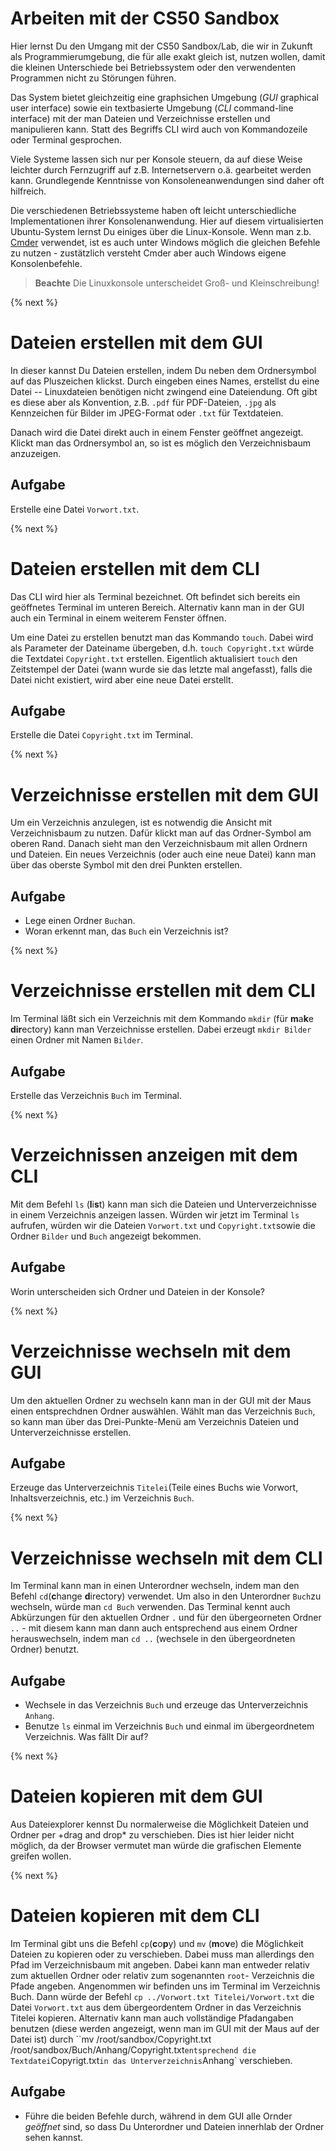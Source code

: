 # Arbeiten mit der CS50 Sandbox

Hier lernst Du den Umgang mit der CS50 Sandbox/Lab, die wir in Zukunft als Programmierumgebung, die für alle exakt gleich ist, nutzen wollen, damit die kleinen Unterschiede bei Betriebssystem oder den verwendenten Programmen nicht zu Störungen führen.

Das System bietet gleichzeitig eine graphsichen Umgebung (*GUI* graphical user interface) sowie ein textbasierte Umgebung (*CLI* command-line interface) mit der man Dateien und Verzeichnisse erstellen und manipulieren kann. Statt des Begriffs CLI wird auch von Kommandozeile oder Terminal gesprochen.

Viele Systeme lassen sich nur per Konsole steuern, da auf diese Weise leichter durch Fernzugriff auf z.B. Internetservern o.ä. gearbeitet werden kann. Grundlegende Kenntnisse von Konsoleneanwendungen sind daher oft hilfreich. 

Die verschiedenen Betriebssysteme haben oft leicht unterschiedliche Implementationen ihrer Konsolenanwendung. Hier auf diesem virtualisierten Ubuntu-System lernst Du einiges über die Linux-Konsole. Wenn man z.b. [Cmder](https//:www.cmder.net) verwendet, ist es auch unter Windows möglich die gleichen Befehle zu nutzen - zustätzlich versteht Cmder aber auch Windows eigene Konsolenbefehle. 

> **Beachte** Die Linuxkonsole unterscheidet Groß- und Kleinschreibung!

{% next %}
# Dateien erstellen mit dem GUI

In dieser  kannst Du Dateien erstellen, indem Du neben dem Ordnersymbol auf das Pluszeichen klickst. Durch eingeben eines Names, erstellst du eine Datei -- Linuxdateien benötigen nicht zwingend eine Dateiendung. Oft gibt es diese aber als Konvention, z.B.  `.pdf` für PDF-Dateien, `.jpg` als Kennzeichen für Bilder im JPEG-Format oder `.txt` für Textdateien.

Danach wird die Datei direkt auch in einem Fenster geöffnet angezeigt. Klickt man das Ordnersymbol an, so ist es möglich den Verzeichnisbaum anzuzeigen.

## Aufgabe
Erstelle eine Datei `Vorwort.txt`.

{% next %}
# Dateien erstellen mit dem  CLI

Das CLI wird hier als Terminal bezeichnet. Oft befindet sich bereits ein geöffnetes Terminal im unteren Bereich. Alternativ kann man in der GUI auch ein Terminal in einem weiterem Fenster öffnen. 

Um eine Datei zu erstellen benutzt man das Kommando `touch`. Dabei wird als Parameter der Dateiname übergeben, d.h. `touch Copyright.txt` würde die Textdatei `Copyright.txt` erstellen. 
Eigentlich aktualisiert `touch` den Zeitstempel der Datei (wann wurde sie das letzte mal angefasst), falls die Datei nicht existiert, wird aber eine neue Datei erstellt.

## Aufgabe
Erstelle die Datei `Copyright.txt` im Terminal.


{% next %}
# Verzeichnisse erstellen mit dem GUI

Um ein Verzeichnis anzulegen, ist es notwendig die Ansicht mit Verzeichnisbaum zu nutzen. Dafür klickt man auf das Ordner-Symbol am oberen Rand. Danach sieht man den Verzeichnisbaum mit allen Ordnern und Dateien. Ein neues Verzeichnis (oder auch eine neue Datei) kann man über das oberste Symbol mit den drei Punkten erstellen.

## Aufgabe
+ Lege einen Ordner `Buch`an.
+ Woran erkennt man, das `Buch` ein Verzeichnis ist?

{% next %}
# Verzeichnisse erstellen mit dem CLI

Im Terminal läßt sich ein Verzeichnis mit dem Kommando `mkdir` (für **m**a**k**e **dir**ectory) kann man Verzeichnisse erstellen. Dabei erzeugt `mkdir Bilder` einen Ordner mit Namen `Bilder`.

## Aufgabe
Erstelle das Verzeichnis `Buch` im Terminal.

{% next %}
# Verzeichnissen anzeigen mit dem CLI

Mit dem Befehl `ls` (**l**i**s**t) kann man sich die Dateien und Unterverzeichnisse in einem Verzeichnis anzeigen lassen. Würden wir jetzt im Terminal `ls` aufrufen, würden wir die Dateien `Vorwort.txt` und `Copyright.txt`sowie die Ordner `Bilder` und `Buch` angezeigt bekommen.

## Aufgabe
Worin unterscheiden sich Ordner und Dateien in der Konsole?

{% next %}
# Verzeichnisse wechseln mit dem GUI

Um den aktuellen Ordner zu wechseln kann man in der GUI mit der Maus einen entsprechdnen Ordner auswählen. Wählt man das Verzeichnis `Buch`, so kann man über das Drei-Punkte-Menü am Verzeichnis Dateien und Unterverzeichnisse erstellen.

## Aufgabe
Erzeuge das Unterverzeichnis `Titelei`(Teile eines Buchs wie Vorwort, Inhaltsverzeichnis, etc.) im Verzeichnis `Buch`.

{% next %}
# Verzeichnisse wechseln mit dem CLI

Im Terminal kann man in einen Unterordner wechseln, indem man den Befehl `cd`(**c**hange **d**irectory) verwendet.  Um also in den Unterordner `Buch`zu wechseln, würde man `cd Buch` verwenden.
Das Terminal kennt auch Abkürzungen für den aktuellen Ordner `.` und für den übergeorneten Ordner `..` - mit diesem kann man dann auch entsprechend aus einem Ordner herauswechseln, indem man `cd ..` (wechsele in den übergeordneten Ordner) benutzt.    

## Aufgabe
+ Wechsele in das Verzeichnis `Buch` und erzeuge das Unterverzeichnis `Anhang`.
+ Benutze `ls` einmal im Verzeichnis `Buch` und einmal im übergeordnetem Verzeichnis. Was fällt Dir auf?

{% next %}
# Dateien kopieren mit dem GUI

Aus Dateiexplorer kennst Du normalerweise die Möglichkeit Dateien und Ordner per +drag and drop* zu verschieben. Dies ist hier leider nicht möglich, da der Browser vermutet man würde die grafischen Elemente greifen wollen.

{% next %}
# Dateien kopieren mit dem CLI

Im Terminal gibt uns die Befehl `cp`(**c**o**p**y) und `mv` (**m**o**v**e) die Möglichkeit Dateien zu kopieren oder zu verschieben. Dabei muss man allerdings den Pfad im Verzeichnisbaum mit angeben. Dabei kann man entweder relativ zum aktuellen Ordner oder relativ zum sogenannten `root`- Verzeichnis die Pfade angeben. Angenommen wir befinden uns im Terminal im Verzeichnis Buch. Dann würde der Befehl `cp ../Vorwort.txt Titelei/Vorwort.txt` die Datei `Vorwort.txt` aus dem übergeordentem Ordner in das Verzeichnis Titelei kopieren. Alternativ kann man auch vollständige Pfadangaben benutzen (diese werden angezeigt, wenn man im GUI mit der Maus auf der Datei ist) durch ``mv /root/sandbox/Copyright.txt /root/sandbox/Buch/Anhang/Copyright.txt` entsprechend die Textdatei `Copyrigt.txt` in das Unterverzeichnis `Anhang` verschieben.

## Aufgabe
+ Führe die beiden Befehle durch, während in dem GUI alle Ornder *geöffnet* sind, so dass Du Unterordner und Dateien innerhlab der Ordner sehen kannst.